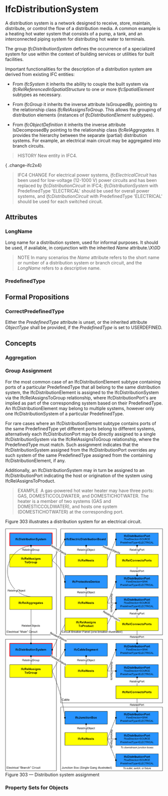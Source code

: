 # IfcDistributionSystem

A distribution system is a network designed to receive, store, maintain, distribute, or control the flow of a distribution media. A common example is a heating hot water system that consists of a pump, a tank, and an interconnected piping system for distributing hot water to terminals.  

The group _IfcDistributionSystem_ defines the occurrence of a specialized system for use within the context of building services or utilities for built facilities.  

Important functionalities for the description of a distribution system are derived from existing IFC entities:  

* From _IfcSystem_ it inherits the ability to couple the built system via _IfcRelReferencedInSpatialStructure_ to one or more _IfcSpatialElement_ subtypes as necessary.

* From _IfcGroup_ it inherits the inverse attribute IsGroupedBy, pointing to the relationship class _IfcRelAssignsToGroup_. This allows the grouping of distribution elements (instances of _IfcDistributionElement_ subtypes).

* From _IfcObjectDefinition_ it inherits the inverse attribute IsDecomposedBy pointing to the relationship class _IfcRelAggregates_. It provides the hierarchy between the separate (partial) distribution systems. For example, an electrical main circuit may be aggregated into branch circuits.

  
> HISTORY  New entity in IFC4.

{ .change-ifc2x4}
> IFC4 CHANGE  For electrical power systems, _IfcElectricalCircuit_ has been used for low-voltage (12-1000 V) power circuits and has been replaced by _IfcDistributionCircuit_ in IFC4; _IfcDistributionSystem_ with PredefinedType 'ELECTRICAL' should be used for overall power systems, and _IfcDistributionCircuit_ with PredefinedType 'ELECTRICAL' should be used for each switched circuit.

## Attributes

### LongName
Long name for a distribution system, used for informal purposes. It should be used, if available, in conjunction with the inherited _Name_ attribute.\X\0D
> NOTE  In many scenarios the _Name_ attribute refers to the short name or number of a distribution system or branch circuit, and the _LongName_ refers to a descriptive name.

### PredefinedType


## Formal Propositions

### CorrectPredefinedType
Either the _PredefinedType_ attribute is unset, or the inherited attribute _ObjectType_ shall be provided, if the _PredefinedType_ is set to USERDEFINED.

## Concepts

### Aggregation


### Group Assignment

For the most common case of an IfcDistributionElement subtype containing ports of a particular PredefinedType that all belong to the same distribution system, the IfcDistributionElement is assigned to the IfcDistributionSystem via the IfcRelAssignsToGroup relationship, where IfcDistributionPort's are implied as part of the corresponding system based on their PredefinedType. An IfcDistributionElement may belong to multiple systems, however only one IfcDistributionSystem of a particular PredefinedType.


For rare cases where an IfcDistributionElement subtype contains ports of the same PredefinedType yet different ports belong to different systems, alternatively each IfcDistributionPort may be directly assigned to a single IfcDistributionSystem via the IfcRelAssignsToGroup relationship, where the PredefinedType must match. Such assignment indicates that the IfcDistributionSystem assigned from the IfcDistributionPort overrides any such system of the same PredefinedType assigned from the containing IfcDistributionElement, if any.


Additionally, an IfcDistributionSystem may in turn be assigned to an IfcDistributionPort indicating the host or origination of the system using IfcRelAssignsToProduct.



> 
> EXAMPLE  A gas-powered hot water heater may have three ports: GAS, DOMESTICCOLDWATER, and DOMESTICHOTWATER. The heater is a member of two systems (GAS and DOMESTICCOLDWATER), and hosts one system (DOMESTICHOTWATER) at the corresponding port.
> 


Figure 303 illustrates a distribution system for an electrical circuit.


![Instance diagram for electrical circuit](../../../../figures/ifcdistributionsystem-01.png)
Figure 303 — Distribution system assignment



### Property Sets for Objects


